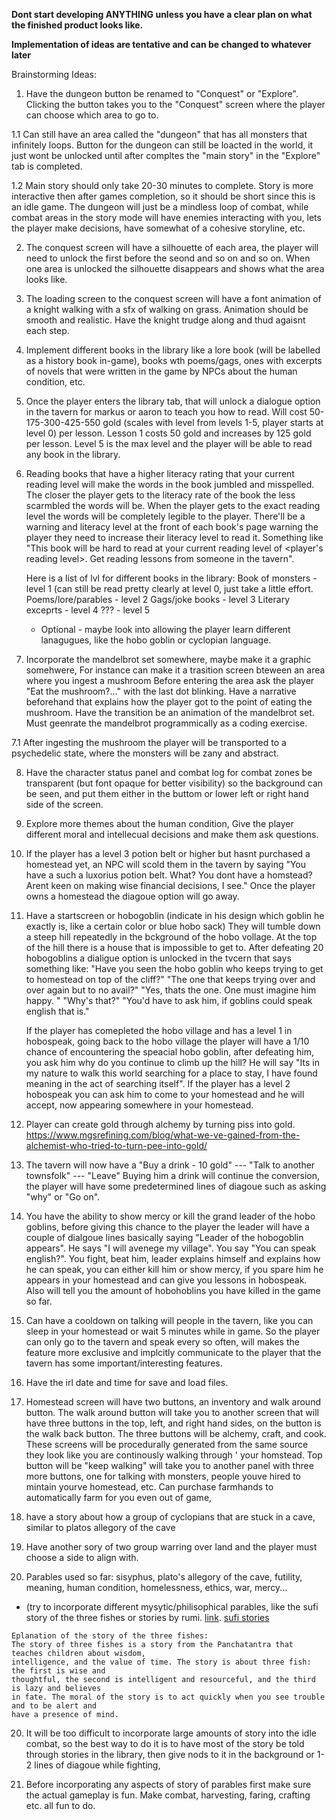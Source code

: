 **Dont start developing ANYTHING unless you have a clear plan on what the finished product looks like.**

**Implementation of ideas are tentative and can be changed to whatever later**

Brainstorming Ideas:
1. Have the dungeon button be renamed to "Conquest" or "Explore". Clicking the button takes you 
   to the "Conquest" screen where the player can choose which area to go to.

1.1 Can still have an area called the "dungeon" that has all monsters that infinitely loops. Button for the dungeon
    can still be loacted in the world, it just wont be unlocked until after compltes the "main story" in the "Explore" tab is completed. 
  
1.2 Main story should only take 20-30 minutes to complete. Story is more interactive then after games completion, so it 
   should be short since this is an idle game. The dungeon will just be a mindless loop of combat, while combat areas in the 
   story mode will have enemies interacting with you, lets the player make decisions, have somewhat of a cohesive storyline, etc.

2. The conquest screen will have a silhouette of each area, the player will need to unlock the first before
   the seond and so on and so on. When one area is unlocked the silhouette disappears and shows what the area looks like.
   
3. The loading screen to the conquest screen will have a font animation of a knight walking with a sfx of walking on grass.
  Animation should be smooth and realistic. Have the knight trudge along and thud agaisnt each step. 

4. Implement different books in the library like a lore book (will be labelled as a history book in-game),
   books wth poems/gags, ones with excerpts of novels that were written in the game by NPCs about the human condition, etc. 

5. Once the player enters the library tab, that will unlock a dialogue option in the tavern for markus or aaron to teach you
   how to read. Will cost 50-175-300-425-550 gold  (scales with level from levels 1-5, player starts at level 0) per lesson. 
   Lesson 1 costs 50 gold and increases by 125 gold per lesson. Level 5 is the max level and the player will be able to read any book in the library. 
   
6. Reading books that have a higher literacy rating that your current reading level will make the words in the book jumbled and misspelled.
   The closer the player gets to the literacy rate of the book the less scarmbled the words will be. When the player gets to the exact reading level 
   the words will be completely legible to the player. There'll be a warning and literacy level at the front of each book's page warning the player they
   need to increase their literacy level to read it. Something like "This book will be hard to read at your current reading level of <player's reading level>.
   Get reading lessons from someone in the tavern".
   
   Here is a list of lvl for different books in the library:
   Book of monsters    - level 1 (can still be read pretty clearly at level 0, just take a little effort.
   Poems/lore/parables - level 2 
   Gags/joke books     - level 3
   Literary exceprts   - level 4
   ???                 - level 5
   
   - Optional - maybe look into allowing the player learn different lanagugues, like the hobo goblin or cyclopian language. 

7. Incorporate the mandelbrot set somewhere, maybe make it a graphic somehwere, For instance can make it a trasition screen 
   bteween an area where you ingest a mushroom Before entering the area ask the player "Eat the mushroom?..." with the last dot 
   blinking. Have a narrative beforehand that explains how the player got to the point of eating the mushroom. 
   Have the transition be an animation of the mandelbrot set. Must geenrate the mandelbrot programmically as a coding exercise. 
   
7.1 After ingesting the mushroom the player will be transported to a psychedelic state, where the monsters will be zany and abstract.
   
8. Have the character status panel and combat log for combat zones be transparent (but font opaque for better visibility) so the background
   can be seen, and put them either in the buttom or lower left or right hand side of the screen. 

8. Explore more themes about the human condition, Give the player different moral and intellecual decisions and make them ask 
   questions. 

9. If the player has a level 3 potion belt or higher but hasnt purchased a homestead yet, an NPC will scold them in the tavern by saying 
   "You have a such a luxorius potion belt. What? You dont have a homstead? Arent keen on making wise financial decisions, I see."
   Once the player owns a homestead the diagoue option will go away. 

10. Have a startscreen or hobogoblin (indicate in his design which goblin he exactly is, like a certain color or blue hobo sack) 
    They will tumble down a steep hill repeatedly in the bckground of the hobo vollage. At the top of the hill there is a house that 
	is impossible to get to. After defeating 20 hobogoblins a dialigue option is unlocked in the tvcern that says something like: 
	"Have you seen the hobo goblin who keeps trying to get to homestead on top of the cliff?"
	"The one that keeps trying over and over again but to no avail?"
	"Yes, thats the one. One must imagine him happy. "
	"Why's that?"
	"You'd have to ask him, if goblins could speak english that is."
	
	If the player has comepleted the hobo village and has a level 1 in hobospeak, going back to the hobo village the player will have
	a 1/10 chance of encountering the speacial hobo goblin, after defeating him, you ask him why do you continue to climb up the hill? 
	He will say "Its in my nature to walk this world searching for a place to stay, I have found meaning in the act of searching itself".
	If the player has a level 2 hobospeak you can ask him to come to your homestead and he will accept, now appearing somewhere in your homestead.
	
11. Player can create gold through alchemy by turning piss into gold. https://www.mgsrefining.com/blog/what-we-ve-gained-from-the-alchemist-who-tried-to-turn-pee-into-gold/

12. The tavern will now have a "Buy <NPC-name> a drink - 10 gold" --- "Talk to another townsfolk" --- "Leave"
    Buying him a drink will continue the conversion, the player will have some predetermined lines of diagoue such
	as asking "why" or "Go on". 
	
13. You have the ability to show mercy or kill the grand leader of the hobo goblins, before giving this chance to the player the leader will 
   have a couple of dialgoue lines basically saying "Leader of the hobogoblin appears". He says "I will avenege my village". You say 
   "You can speak english?". You fight, beat him, leader explains himself and explains how he can speak, you can either kill him or show mercy,
    if you spare him he appears in your homestead and can give you lessons in hobospeak. Also will tell you the amount of hobohoblins you have killed 
	in the game so far. 
   
14. Can have a cooldown on talking will people in the tavern, like you can sleep in your homestead or wait 5 minutes while in game. So the player can 
    only go to the tavern and speak every so often, will makes the feature more exclusive and implcitly communicate to the player that the tavern has 
    some important/interesting features.	

15. Have the irl date and time for save and load files. 

16. Homestead screen will have two buttons, an inventory and walk around button. The walk around button will take you to another screen 
    that will have three buttons in the top, left, and right hand sides, on the button is the walk back button. The three buttons will be
	alchemy, craft, and cook. These screens will be procedurally generated from the same source they look like you are continously walking through '
	your homstead. Top button will be "keep walking" will take you to another panel with three more buttons, one for talking with monsters, people 
	youve hired to mintain yourve homestead, etc. Can purchase farmhands to automatically farm for you even out of game, 
	
17. have a story about how a group of cyclopians that are stuck in a cave, similar to platos allegory of the cave

18. Have another sory of two group warring over land and the player must choose a side to align with. 

19. Parables used so far: sisyphus, plato's allegory of the cave, futility, meaning, human condition, homelessness, ethics, war, mercy... 
   - (try to incorporate different mysytic/philisophical parables, like the sufi story of the three fishes or stories by rumi. [link](https://the.ismaili/portugal/two-sufi-tales-2). [sufi stories](https://riyaazqawwali.com/sufi-stories/)
   ```
   Eplanation of the story of the three fishes:
   The story of three fishes is a story from the Panchatantra that teaches children about wisdom, 
   intelligence, and the value of time. The story is about three fish: the first is wise and 
   thoughtful, the second is intelligent and resourceful, and the third is lazy and believes 
   in fate. The moral of the story is to act quickly when you see trouble and to be alert and
   have a presence of mind.
   ```
   
20. It will be too difficult to incorporate large amounts of story into the idle combat, so the best way to do it is to 
    have most of the story be told through stories in the library, then give nods to it in the background or 1-2 lines of
	diagoue while fighting,
	
21. Before incorporating any aspects of story of parables first make sure the actual gameplay is fun. Make combat, harvesting,
    faring, crafting etc. all fun to do. 
